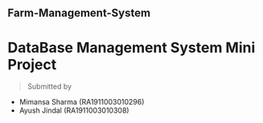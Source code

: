 ## Farm-Management-System
# DataBase Management System Mini Project
> Submitted by 
- Mimansa Sharma (RA1911003010296)
- Ayush Jindal (RA1911003010308)


